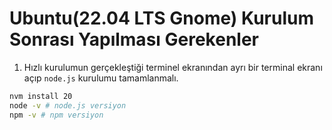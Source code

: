 # Ubuntu(22.04 LTS Gnome) Kurulum Sonrası Yapılması Gerekenler

1. Hızlı kurulumun gerçekleştiği terminel ekranından ayrı bir terminal ekranı açıp `node.js` kurulumu tamamlanmalı.

```bash
nvm install 20
node -v # node.js versiyon
npm -v # npm versiyon
```
